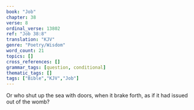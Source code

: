 ```yaml
---
book: "Job"
chapter: 38
verse: 8
ordinal_verse: 13802
ref: "Job 38:8"
translation: "KJV"
genre: "Poetry/Wisdom"
word_count: 21
topics: []
cross_references: []
grammar_tags: [question, conditional]
thematic_tags: []
tags: ["Bible","KJV","Job"]
---
```

Or who shut up the sea with doors, when it brake forth, as if it had issued out of the womb?
